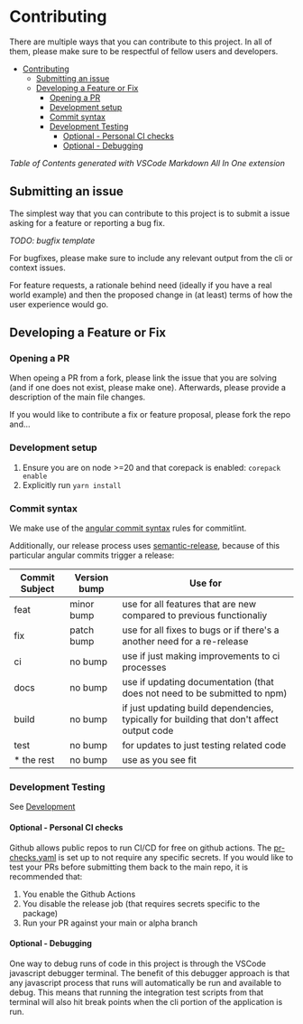 # Contributing

There are multiple ways that you can contribute to this project.  In all of them, please
make sure to be respectful of fellow users and developers.

- [Contributing](#contributing)
  - [Submitting an issue](#submitting-an-issue)
  - [Developing a Feature or Fix](#developing-a-feature-or-fix)
    - [Opening a PR](#opening-a-pr)
    - [Development setup](#development-setup)
    - [Commit syntax](#commit-syntax)
    - [Development Testing](#development-testing)
      - [Optional - Personal CI checks](#optional---personal-ci-checks)
      - [Optional - Debugging](#optional---debugging)
  
*Table of Contents generated with VSCode Markdown All In One extension*

## Submitting an issue

The simplest way that you can contribute to this project is to submit a issue asking for a
feature or reporting a bug fix.

*TODO: bugfix template*

For bugfixes, please make sure to include any relevant output from the cli or context issues.

For feature requests, a rationale behind need (ideally if you have a real world example) and then
the proposed change in (at least) terms of how the user experience would go.

## Developing a Feature or Fix

### Opening a PR

When opeing a PR from a fork, please link the issue that you are solving (and if one does not exist, please make one).
Afterwards, please provide a description of the main file changes.

If you would like to contribute a fix or feature proposal, please fork the repo and...

### Development setup

1. Ensure you are on node >=20 and that corepack is enabled: `corepack enable`
2. Explicitly run `yarn install`

### Commit syntax

We make use of the [angular commit syntax](https://www.npmjs.com/package/@commitlint/config-angular) rules for commitlint.

Additionally, our release process uses [semantic-release](https://semantic-release.gitbook.io/semantic-release/), because of this
particular angular commits trigger a release:

| Commit Subject | Version bump | Use for                                                                                   |
|----------------|--------------|-------------------------------------------------------------------------------------------|
| feat           | minor bump   | use for all features that are new compared to previous functionaliy                       |
| fix            | patch bump   | use for all fixes to bugs or if there's a another need for a re-release                   |
| ci             | no bump      | use if just making improvements to ci processes                                           | 
| docs           | no bump      | use if updating documentation (that does not need to be submitted to npm)                 |
| build          | no bump      | if just updating build dependencies, typically for building that don't affect output code |
| test           | no bump      | for updates to just testing related code                                                  |
| * the rest     | no bump      | use as you see fit                                                                        |

### Development Testing

See [Development](./DEVELOPMENT.md)

#### Optional - Personal CI checks

Github allows public repos to run CI/CD for free on github actions.  The [pr-checks.yaml](./.github/workflows/pr-checks.yaml) is set up
to not require any specific secrets.  If you would like to test your PRs before submitting them back to the main repo, it is recommended that:

1. You enable the Github Actions
2. You disable the release job (that requires secrets specific to the package)
3. Run your PR against your main or alpha branch

#### Optional - Debugging

One way to debug runs of code in this project is through the VSCode javascript debugger terminal.  The benefit of this debugger approach
is that any javascript process that runs will automatically be run and available to debug.  This means that running the integration test
scripts from that terminal will also hit break points when the cli portion of the application is run.

